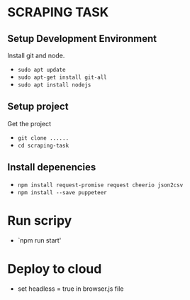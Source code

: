 # SCRAPING TASK

## Setup Development Environment
Install git and node.

- `sudo apt update`
- `sudo apt-get install git-all`
- `sudo apt install nodejs`

## Setup project
Get the project

- `git clone ......`
- `cd scraping-task`

## Install depenencies 

- `npm install request-promise request cheerio json2csv`
- `npm install --save puppeteer`


# Run scripy
- `npm run start'


# Deploy to cloud
- set headless = true in browser.js file
